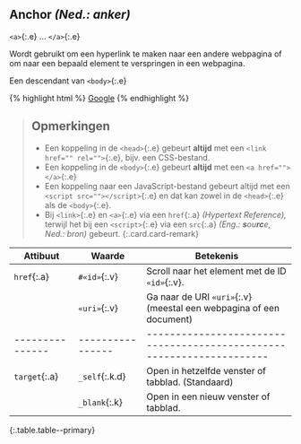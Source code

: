 **A**nchor *(Ned.: anker)*
--------------------------
`<a>`{:.e} … `</a>`{:.e}

Wordt gebruikt om een hyperlink te maken naar een andere webpagina of om naar een bepaald element te verspringen in een webpagina.

Een descendant van `<body>`{:.e}

{% highlight html %}
<a href="http://www.google.be">Google</a>
{% endhighlight %}

> Opmerkingen
> ---
> - Een koppeling in de `<head>`{:.e} gebeurt **altijd** met een `<link href="" rel="">`{:.e}, bijv. een CSS-bestand.
> - Een koppeling in de `<body>`{:.e} gebeurt **altijd** met een `<a href=""></a>`{:.e}
> - Een koppeling naar een JavaScript-bestand gebeurt altijd met een `<script src=""></script>`{:.e} en dat kan zowel in de `<head>`{:.e} als de `<body>`{:.e}.
> - Bij `<link>`{:.e} en `<a>`{:.e} via een `href`{:.a} *(Hypertext Reference),* terwijl het bij een `<script>`{:.e} via een `src`{:.a} *(Eng.: **s**ou**rc**e, Ned.: bron)* gebeurt.
{:.card.card-remark}

| Attibuut      | Waarde         | Betekenis                                                           |
|---------------|----------------|---------------------------------------------------------------------|
| `href`{:.a}   | `#«id»`{:.v}   | Scroll naar het element met de ID `«id»`{:.v}.                      |
|               | `«uri»`{:.v}   | Ga naar de URI `«uri»`{:.v} (meestal een webpagina of een document) |
|---------------|----------------|---------------------------------------------------------------------|
| `target`{:.a} | `_self`{:.k.d} | Open in hetzelfde venster of tabblad. (Standaard)                   |
|               | `_blank`{:.k}  | Open in een nieuw venster of tabblad.                               |
{:.table.table--primary}